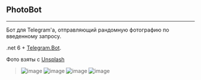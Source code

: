 ## PhotoBot
---
Бот для Telegram'a, отправляющий рандомную фотографию по введенному запросу.

.net 6 + [Telegram.Bot](https://github.com/TelegramBots/Telegram.Bot).

Фото взяты с [Unsplash](https://unsplash.com/)

> ![image](https://user-images.githubusercontent.com/32567663/202858310-e2a16b88-6744-42da-8eaa-48212ce3ad06.png)
> ![image](https://user-images.githubusercontent.com/32567663/202858343-822dd100-78dc-438b-8033-150f3517bc1d.png)
> ![image](https://user-images.githubusercontent.com/32567663/202858377-7d014c95-b52d-4bd2-8843-83f79cd879af.png)
> ![image](https://user-images.githubusercontent.com/32567663/202858397-2bdd8382-a45a-4617-988b-777b1f9b6a3b.png)
